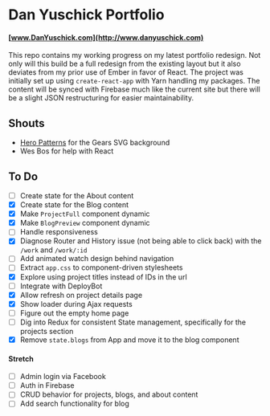 # Dan Yuschick Portfolio
#### [www.DanYuschick.com](http://www.danyuschick.com)

This repo contains my working progress on my latest portfolio redesign. Not only will this build be a full redesign from the existing layout but it also deviates from my prior use of Ember in favor of React. The project was initially set up using `create-react-app` with Yarn handling my packages. The content will be synced with Firebase much like the current site but there will be a slight JSON restructuring for easier maintainability.

## Shouts
- [Hero Patterns](http://www.heropatterns.com/) for the Gears SVG background
- Wes Bos for help with React

## To Do
- [ ] Create state for the About content
- [x] Create state for the Blog content
- [x] Make `ProjectFull` component dynamic
- [x] Make `BlogPreview` component dynamic
- [ ] Handle responsiveness
- [x] Diagnose Router and History issue (not being able to click back) with the `/work` and `/work/:id`
- [ ] Add animated watch design behind navigation
- [ ] Extract `app.css` to component-driven stylesheets
- [x] Explore using project titles instead of IDs in the url
- [ ] Integrate with DeployBot
- [x] Allow refresh on project details page
- [x] Show loader during Ajax requests
- [ ] Figure out the empty home page
- [ ] Dig into Redux for consistent State management, specifically for the projects section
- [x] Remove `state.blogs` from App and move it to the blog component

#### Stretch
- [ ] Admin login via Facebook
- [ ] Auth in Firebase
- [ ] CRUD behavior for projects, blogs, and about content
- [ ] Add search functionality for blog
